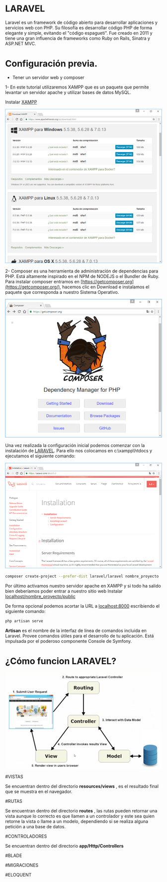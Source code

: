 # LARAVEL

Laravel es un framework de código abierto para desarrollar aplicaciones y servicios web con PHP. Su filosofía es desarrollar código PHP de forma elegante y simple, evitando el "código espagueti". Fue creado en 2011 y tiene una gran influencia de frameworks como Ruby on Rails, Sinatra y ASP.NET MVC.

# Configuración previa.

* Tener un servidor web y composer

1- En este tutorial utilizaremos XAMPP que es un paquete que permite levantar un servidor apache y utilizar bases de datos MySQL.

Instalar [XAMPP](https://www.apachefriends.org/es/download.html)

![](./images/xampp.jpg)

2- Composer es una herramienta de administración de dependencias para PHP. Está altamente inspirado en el NPM de NODEJS o el Bundler de Ruby. Para instalar composer entramos en [https://getcomposer.org](https://getcomposer.org/), hacemos clic en Download e instalamos el paquete que corresponda a nuestro Sistema Operativo.

![](./images/composer.jpg)

Una vez realizada la configuración inicial podemos comenzar con la instalación de [LARAVEL](https://laravel.com/docs/). Para ello nos colocamos en c:\xampp\htdocs y ejecutamos el siguiente comando:

![](./images/laravel.jpg)


```bash
composer create-project --prefer-dist laravel/laravel nombre_proyecto
```

Por último activamos nuestro servidor apache en XAMPP y si todo ha salido bien deberíamos poder entrar a nuestro sitio web Instalar [localhost/nombre_proyecto/public](localhost/nombre_proyecto/public)

De forma opcional podemos acortar la URL a [localhost:8000](localhost:8000) escribiendo el siguiente comando:

```bash
php artisan serve
```

**Artisan** es el nombre de la interfaz de línea de comandos incluida en Laravel. Provee comandos útiles para el desarrollo de tu aplicación. Está impulsada por el poderoso componente Console de Symfony.


# ¿Cómo funcion LARAVEL?

![](./images/mvc.jpg)


#VISTAS

Se encuentran dentro del directorio **resources/views** , es el resultado final que se muestra en el navegador.

#RUTAS

Se encuentran dentro del directorio **routes** , las rutas pueden retornar una vista aunque lo correcto es que llamen a un controlador y este sea quien retorne la vista o llame a un modelo, dependiendo si se realiza alguna petición a una base de datos.

#CONTROLADORES

Se encuentran dentro del directorio **app/Http/Controllers**

#BLADE

#MIGRACIONES

#ELOQUENT


